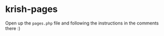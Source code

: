# krish-pages

Open up the `pages.php` file and following the instructions in the comments there :)

